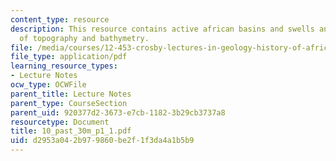 ```yaml
---
content_type: resource
description: This resource contains active african basins and swells and world map
  of topography and bathymetry.
file: /media/courses/12-453-crosby-lectures-in-geology-history-of-africa-fall-2005/d2953a042b979860be2f1f3da4a1b5b9_10_past_30m_p1_1.pdf
file_type: application/pdf
learning_resource_types:
- Lecture Notes
ocw_type: OCWFile
parent_title: Lecture Notes
parent_type: CourseSection
parent_uid: 920377d2-3673-e7cb-1182-3b29cb3737a8
resourcetype: Document
title: 10_past_30m_p1_1.pdf
uid: d2953a04-2b97-9860-be2f-1f3da4a1b5b9
---
```

